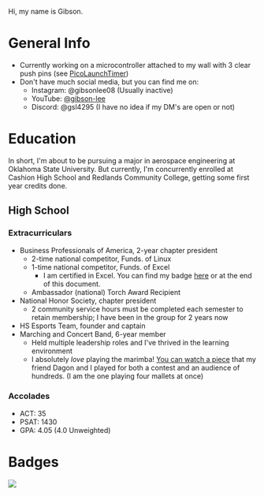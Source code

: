 Hi, my name is Gibson.

# General Info
- Currently working on a microcontroller attached to my wall with 3 clear push pins (see [PicoLaunchTimer](https://github.com/gsl4295/PicoLaunchTimer))
- Don't have much social media, but you can find me on:
  - Instagram: @gibsonlee08 (Usually inactive)
  - YouTube: [@gibson-lee](https://youtube.com/@gibson-lee)
  - Discord: @gsl4295 (I have no idea if my DM's are open or not)

# Education
In short, I'm about to be pursuing a major in aerospace engineering at Oklahoma State University. But currently, I'm concurrently enrolled at Cashion High School and Redlands Community College, getting some first year credits done.

## High School
### Extracurriculars
  - Business Professionals of America, 2-year chapter president 
    - 2-time national competitor, Funds. of Linux
    - 1-time national competitor, Funds. of Excel
      - I am certified in Excel. You can find my badge [here](https://www.credly.com/badges/f3a55fe9-8742-4633-9e36-35689c0868b7/public_url) or at the end of this document.
    - Ambassador (national) Torch Award Recipient
  - National Honor Society, chapter president
    - 2 community service hours must be completed each semester to retain membership; I have been in the group for 2 years now
  - HS Esports Team, founder and captain
  - Marching and Concert Band, 6-year member
    - Held multiple leadership roles and I've thrived in the learning environment
    - I absolutely *love* playing the marimba! [You can watch a piece](https://youtu.be/pwYNXiK0-gs?si=IksCaFbGBaWe-wWd) that my friend Dagon and I played for both a contest and an audience of hundreds. (I am the one playing four mallets at once)

### Accolades
- ACT: 35
- PSAT: 1430
- GPA: 4.05 (4.0 Unweighted)

# Badges
[![](https://images.credly.com/size/50x50/images/af151b3d-9453-48a8-8d22-5b9fc54d2b43/image.png)](https://www.credly.com/badges/f3a55fe9-8742-4633-9e36-35689c0868b7/public_url)